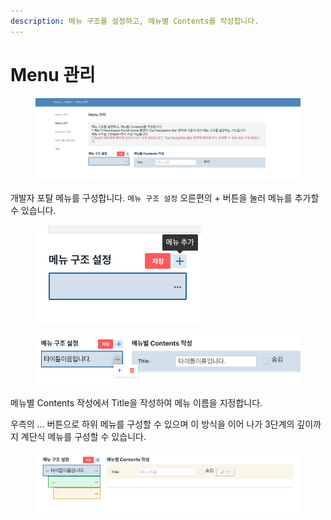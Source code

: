 ```yaml
---
description: 메뉴 구조를 설정하고, 메뉴별 Contents를 작성합니다.
---
```


# Menu 관리

<figure><img src="../../.gitbook/assets/image.png" alt=""><figcaption></figcaption></figure>

개발자 포탈 메뉴를 구성합니다. `메뉴 구조 설정` 오른편의 + 버튼을 눌러 메뉴를 추가할 수 있습니다.&#x20;

<figure><img src="../../.gitbook/assets/image (54).png" alt=""><figcaption></figcaption></figure>

<figure><img src="../../.gitbook/assets/image (55).png" alt=""><figcaption></figcaption></figure>

메뉴별 Contents 작성에서 Title을 작성하여 메뉴 이름을 지정합니다.

우측의 ... 버튼으로 하위 메뉴를 구성할 수 있으며 이 방식을 이어 나가 3단계의 깊이까지 계단식 메뉴를 구성할 수 있습니다.

<figure><img src="../../.gitbook/assets/image (56).png" alt=""><figcaption></figcaption></figure>
